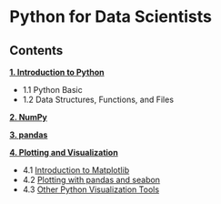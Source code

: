 # Python for Data Scientists

## Contents
**[1. Introduction to Python](#)**
* 1.1 Python Basic
* 1.2 Data Structures, Functions, and Files

**[2. NumPy](#)**

**[3. pandas]()**

**[4. Plotting and Visualization](#)**
* 4.1 [Introduction to Matplotlib](#)
* 4.2 [Plotting with pandas and seabon](#)
* 4.3 [Other Python Visualization Tools](#)
